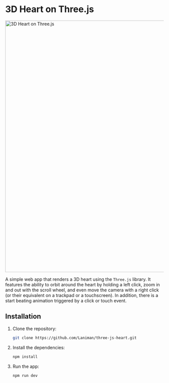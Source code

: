 # 3D Heart on Three.js

[<img width="800" alt="3D Heart on Three.js" src="https://user-images.githubusercontent.com/17131057/227742612-1cf60f4c-301a-4dc0-9514-656a60cba6a0.png">](https://laniman.github.io/three-js-heart/)

A simple web app that renders a 3D heart using the `Three.js` library. It features the ability to orbit around the heart by holding a left click, zoom in and out with the scroll wheel, and even move the camera with a right click (or their equivalent on a trackpad or a touchscreen). In addition, there is a start beating animation triggered by a click or touch event.

## Installation

1. Clone the repository:
   ```bash
   git clone https://github.com/Laniman/three-js-heart.git
   ```
2. Install the dependencies:
   ```bash
   npm install
   ```
3. Run the app:
   ```bash
   npm run dev
   ```
